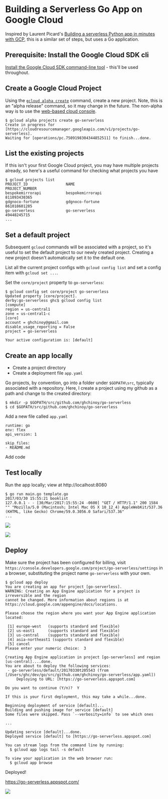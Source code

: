 # Building a Serverless Go App on Google Cloud

Inspired by Laurent Picard's [Building a serverless Python app in minutes with GCP](https://medium.com/google-cloud/building-a-serverless-python-app-in-minutes-with-gcp-5184d21a012f), this is a similar
set of steps, but uses a Go application.

## Prerequisite: Install the Google Cloud SDK cli

[Install the Google Cloud SDK command-line tool](https://cloud.google.com/sdk/downloads) - this'll be used throughout.


## Create a Google Cloud Project

Using the [`gcloud alpha create`](https://cloud.google.com/sdk/gcloud/reference/alpha/projects/create) command, create a new project. Note, this is an "alpha release" command, so it may change in the future. The non-alpha way is to use the [web-based cloud console](https://console.cloud.google.com).

```
$ gcloud alpha projects create go-serverless
Create in progress for [https://cloudresourcemanager.googleapis.com/v1/projects/go-serverless].
Waiting for [operations/pc.7509198304344852511] to finish...done.
```

## List the existing projects

If this isn't your first Google Cloud project, you may have multiple projects already, so here's a useful command for checking what projects you have

```
$ gcloud projects list
PROJECT_ID                 NAME                                PROJECT_NUMBER
bespokemirrorapi           bespokemirrorapi                    811093430365
gdgnoco-fortune            gdgnoco-fortune                     861018601285
go-serverless              go-serverless                       49448245715
...
```

## Set a default project

Subsequent `gcloud` commands will be associated with a project, so it's useful to set the default project to our newly created project. Creating a new project doesn't automatically set it to the default one.

List all the current project configs with `gcloud config list` and set a config item with `gcloud set ...`.

Set the `core/project` property to `go-serverless`:

```
$ gcloud config set core/project go-serverless
Updated property [core/project].
derby:go-serverless ghc$ gcloud config list
[compute]
region = us-central1
zone = us-central1-c
[core]
account = ghchinoy@gmail.com
disable_usage_reporting = False
project = go-serverless

Your active configuration is: [default]
```

## Create an app locally

* Create a project directory
* Create a deployment file `app.yaml`

Go projects, by convention, go into a folder under `$GOPATH\src`, typically associated with a repository.  Here, I create a project using my github as a path and change to the created directory:

```
$ mkdir -p $GOPATH/src/github.com/ghchinoy/go-serverless
$ cd $GOPATH/src/github.com/ghchinoy/go-serverless
```

Add a new file called `app.yaml`


```
runtime: go
env: flex
api_version: 1

skip_files:
- README.md
```


Add code


## Test locally

Run the app locally; view at http://localhost:8080

```
$ go run main.go template.go
2017/03/30 15:55:21 booklist
127.0.0.1 - - [30/Mar/2017:15:55:24 -0600] "GET / HTTP/1.1" 200 1584 "" "Mozilla/5.0 (Macintosh; Intel Mac OS X 10_12_4) AppleWebKit/537.36 (KHTML, like Gecko) Chrome/59.0.3056.0 Safari/537.36"
...
```

![](images/list.png)


![](images/tolkien.png)


## Deploy


Make sure the project has been configured for billing, visit `https://console.developers.google.com/project/go-serverless/settings` in a browser, substituting the project name `go-serverless` with your own.


```
$ gcloud app deploy
You are creating an app for project [go-serverless].
WARNING: Creating an App Engine application for a project is irreversible and the region
cannot be changed. More information about regions is at
https://cloud.google.com/appengine/docs/locations.

Please choose the region where you want your App Engine application
located:

 [1] europe-west   (supports standard and flexible)
 [2] us-east1      (supports standard and flexible)
 [3] us-central    (supports standard and flexible)
 [4] asia-northeast1 (supports standard and flexible)
 [5] cancel
Please enter your numeric choice:  3

Creating App Engine application in project [go-serverless] and region [us-central]....done.
You are about to deploy the following services:
 - go-serverless/default/20170330t205543 (from [/Users/ghc/dev/go/src/github.com/ghchinoy/go-serverless/app.yaml])
     Deploying to URL: [https://go-serverless.appspot.com]

Do you want to continue (Y/n)?  Y

If this is your first deployment, this may take a while...done.

Beginning deployment of service [default]...
Building and pushing image for service [default]
Some files were skipped. Pass `--verbosity=info` to see which ones

...

Updating service [default]...done.
Deployed service [default] to [https://go-serverless.appspot.com]

You can stream logs from the command line by running:
  $ gcloud app logs tail -s default

To view your application in the web browser run:
  $ gcloud app browse
```


Deployed! 

https://go-serverless.appspot.com/

![](images/list-appspot.png)